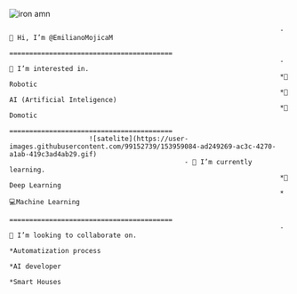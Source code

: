 


![iron amn](https://user-images.githubusercontent.com/99152739/153779142-9c108b6d-ca1e-424f-9a4c-484cb4195efc.gif)

                                                                        - 👋 Hi, I’m @EmilianoMojicaM
                                                                        =========================================
                                                                        - 👀 I’m interested in.
                                                                        *🦾Robotic
                                                                        *🤖 AI (Artificial Inteligence)
                                                                        *🏡 Domotic
                                                                        =========================================
                        ![satelite](https://user-images.githubusercontent.com/99152739/153959084-ad249269-ac3c-4270-a1ab-419c3ad4ab29.gif)
                                                - 🌱 I’m currently learning.
                                                                        *👾 Deep Learning
                                                                        *💻Machine Learning
                                                                        =========================================
                                                                        - 💞 I’m looking to collaborate on.
                                                                        *Automatization process
                                                                        *AI developer
                                                                        *Smart Houses



